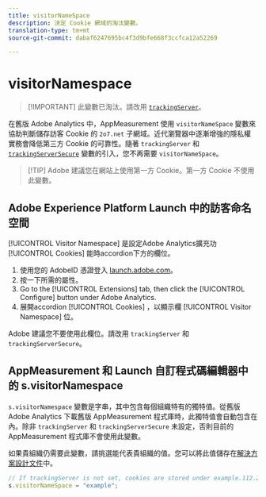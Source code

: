 ```yaml
---
title: visitorNameSpace
description: 決定 Cookie 網域的淘汰變數。
translation-type: tm+mt
source-git-commit: dabaf6247695bc4f3d9bfe668f3ccfca12a52269

---
```



# visitorNamespace

>[!IMPORTANT] 此變數已淘汰。請改用 [`trackingServer`](trackingserver.md)。

在舊版 Adobe Analytics 中，AppMeasurement 使用 `visitorNameSpace` 變數來協助判斷儲存訪客 Cookie 的 `2o7.net` 子網域。近代瀏覽器中逐漸增強的隱私權實務會降低第三方 Cookie 的可靠性。隨著 `trackingServer` 和 [`trackingServerSecure`](trackingserversecure.md) 變數的引入，您不再需要 `visitorNameSpace`。

>[!TIP] Adobe 建議您在網站上使用第一方 Cookie。第一方 Cookie 不使用此變數。

## Adobe Experience Platform Launch 中的訪客命名空間

[!UICONTROL Visitor Namespace] 是設定Adobe Analytics擴充功 [!UICONTROL Cookies] 能時accordion下方的欄位。

1. 使用您的 AdobeID 憑證登入 [launch.adobe.com](https://launch.adobe.com)。
2. 按一下所需的屬性。
3. Go to the [!UICONTROL Extensions] tab, then click the [!UICONTROL Configure] button under Adobe Analytics.
4. 展開accordion [!UICONTROL Cookies] ，以顯示欄 [!UICONTROL Visitor Namespace] 位。

Adobe 建議您不要使用此欄位。請改用 `trackingServer` 和 `trackingServerSecure`。

## AppMeasurement 和 Launch 自訂程式碼編輯器中的 s.visitorNamespace

`s.visitorNamespace` 變數是字串，其中包含每個組織特有的獨特值。從舊版 Adobe Analytics 下載舊版 AppMeasurement 程式庫時，此獨特值會自動包含在內。除非 `trackingServer` 和 `trackingServerSecure` 未設定，否則目前的 AppMeasurement 程式庫不會使用此變數。

如果貴組織仍需要此變數，請挑選能代表貴組織的值。您可以將此值儲存在[解決方案設計文件](../../prepare/solution-design.md)中。

```js
// If trackingServer is not set, cookies are stored under example.112.2o7.net
s.visitorNameSpace = "example";
```
